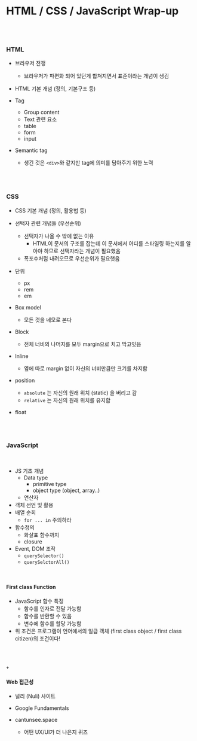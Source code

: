
# HTML / CSS / JavaScript Wrap-up

<br>

<br>

### HTML

- 브라우저 전쟁
  - 브라우저가 파편화 되어 있던게 합쳐지면서 표준이라는 개념이 생김

- HTML 기본 개념 (정의, 기본구조 등)
- Tag
  - Group content
  - Text 관련 요소
  - table
  - form
  - input
- Semantic tag
  - 생긴 것은 `<div>`와 같지만 tag에 의미를 담아주기 위한 노력

<br><br>

### CSS

- CSS 기본 개념 (정의, 활용법 등)

- 선택자 관련 개념들 (우선순위)
  - 선택자가 나올 수 밖에 없는 이유
    - HTML이 문서의 구조를 잡는데 이 문서에서 어디를 스타일링 하는지를 알아야 하므로 선택자라는 개념이 필요했음
  - 폭포수처럼 내려오므로 우선순위가 필요햇음
- 단위
  - px
  - rem
  - em
- Box model
  - 모든 것을 네모로 본다
- Block
  - 전체 너비의 나머지를 모두 margin으로 치고 막고잇음
- Inline
  - 옆에 따로 margin 없이 자신의 너비만큼만 크기를 차지함
- position
  - `absolute` 는 자신의 원래 위치 (static) 을 버리고 감
  - `relative` 는 자신의 원래 위치를 유지함
- float

<br>

<br>

### JavaScript

<br>

- JS 기초 개념
  - Data type
    - primitive type
    - object type (object, array..)
  - 연산자
- 객체 선언 및 활용
- 배열 순회
  - `for ... in` 주의하라
- 함수정의
  - 화살표 함수까지
  - closure
- Event, DOM  조작
  - `querySelector()`
  - `querySelctorAll()`

<br>

#### First class Function

- JavaScript 함수 특징
  - 함수를 인자로 전달 가능함
  - 함수를 반환할 수 있음
  - 변수에 함수를 할당 가능함
- 위 조건은 프로그램이 언어에서의 일급 객체 (first class object / first class citizen)의 조건이다!

<br><br>

`+`

#### Web 접근성

- 널리 (Nuli) 사이트

- Google Fundamentals

- cantunsee.space

  - 어떤 UX/UI가 더 나은지 퀴즈
